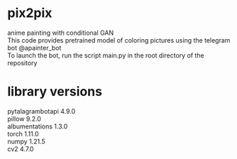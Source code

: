 # pix2pix
anime painting with conditional GAN\
This code provides pretrained model of coloring pictures using the telegram bot @apainter_bot\
To launch the bot, run the script main.py in the root directory of the repository
# library versions
pytalagrambotapi 4.9.0\
pillow 9.2.0\
albumentations 1.3.0\
torch 1.11.0\
numpy 1.21.5\
cv2 4.7.0
